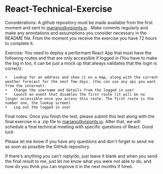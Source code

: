 # React-Technical-Exercise
Considerations:
A github repository must be made available from the first moment and sent to mariano@visionts.io . 
Make commits regularly and make any annotations and assumptions you consider necessary in the README file.
From the moment you receive the exercise you have 72 hours to complete it.

Exercise:
You need to deploy a performant React App that must have the following routes and that are only accessible if logged in (You have to make the log in too, it can be just a mock up that always validates that the login is correct):

	•	Lookup for an address and show it on a map, along with the current weather forecast for the next few days. (You can use any api you want from the internet).
	•	Change the username and details from the logged in user
	•	Launch an event that disables the first route (it will be no longer accessible once you access this route. The first route is the number one, the lookup screen)
	•	Log out the logged in user

Final notes:
Once you finish the test, please submit this test along with the final exercise in a .zip file to mariano@visionts.io. After that, we will schedule a final technical meeting with specific questions of React.
Good luck

Please let me know if you have any questions and don't forget to send me as soon as possible the GitHub repository.

If there's anything you can't reply/do, just leave it blank and when you send the final result to me, just let me know what you were not able to do, and how do you think you can improve it in the next months if hired.